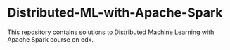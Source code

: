 # Distributed-ML-with-Apache-Spark

This repository contains solutions to Distributed Machine Learning with Apache Spark course on edx.
